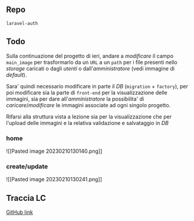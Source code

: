 ## Repo
`laravel-auth`

## Todo
Sulla continuazione del progetto di ieri, andare a *modificare* il campo `main_image` per trasformarlo da un `URL` a un `path` per i file presenti nello *storage* caricati o dagli *utenti* o dall'*amministratore* (vedi immagine di *default*).

Sara' quindi necessario modificare in parte il *DB* (`migration` + `factory`), per poi modificare sia la parte di `front-end` per la visualizzazione delle immagini, sia per dare all'*amministratore* la possibilita' di *caricare*/*modificare* le immagini associate ad ogni singolo progetto.

Rifarsi alla struttura vista a lezione sia per la visualizzazione che per l'upload delle immagini e la relativa validazione e salvataggio in *DB*

### home
![[Pasted image 20230210130140.png]]

### create/update
![[Pasted image 20230210130241.png]]

## Traccia LC
[GitHub link](https://github.com/Guybrush3791/laravel-auth-lc)